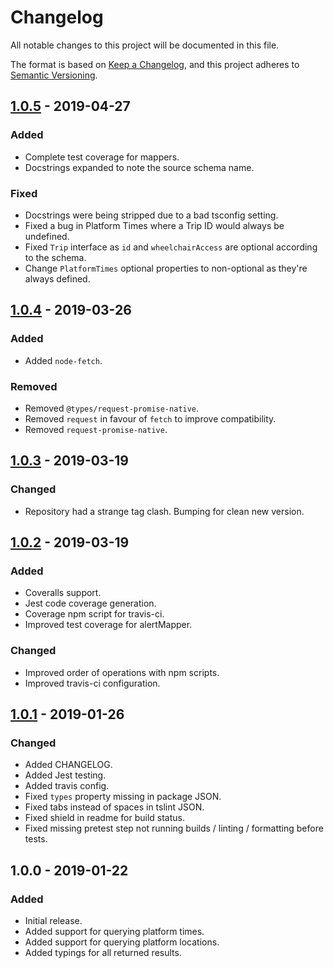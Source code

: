 # Changelog

All notable changes to this project will be documented in this file.

The format is based on [Keep a Changelog](https://keepachangelog.com/en/1.0.0/),
and this project adheres to [Semantic Versioning](https://semver.org/spec/v2.0.0.html).

## [1.0.5] - 2019-04-27

### Added

- Complete test coverage for mappers.
- Docstrings expanded to note the source schema name.

### Fixed

- Docstrings were being stripped due to a bad tsconfig setting.
- Fixed a bug in Platform Times where a Trip ID would always be undefined.
- Fixed `Trip` interface as `id` and `wheelchairAccess` are optional according to the schema.
- Change `PlatformTimes` optional properties to non-optional as they're always defined.

## [1.0.4] - 2019-03-26

### Added

- Added `node-fetch`.

### Removed

- Removed `@types/request-promise-native`.
- Removed `request` in favour of `fetch` to improve compatibility.
- Removed `request-promise-native`.

## [1.0.3] - 2019-03-19

### Changed

- Repository had a strange tag clash. Bumping for clean new version.

## [1.0.2] - 2019-03-19

### Added

- Coveralls support.
- Jest code coverage generation.
- Coverage npm script for travis-ci.
- Improved test coverage for alertMapper.

### Changed

- Improved order of operations with npm scripts.
- Improved travis-ci configuration.

## [1.0.1] - 2019-01-26

### Changed

- Added CHANGELOG.
- Added Jest testing.
- Added travis config.
- Fixed `types` property missing in package JSON.
- Fixed tabs instead of spaces in tslint JSON.
- Fixed shield in readme for build status.
- Fixed missing pretest step not running builds / linting / formatting before tests.

## 1.0.0 - 2019-01-22

### Added

- Initial release.
- Added support for querying platform times.
- Added support for querying platform locations.
- Added typings for all returned results.

[unreleased]: https://github.com/Codex-/metro-info/compare/v1.0.5...HEAD
[1.0.5]: https://github.com/Codex-/metro-info/compare/v1.0.4...v1.0.5
[1.0.4]: https://github.com/Codex-/metro-info/compare/v1.0.3...v1.0.4
[1.0.3]: https://github.com/Codex-/metro-info/compare/v1.0.2...v1.0.3
[1.0.2]: https://github.com/Codex-/metro-info/compare/v1.0.1...v1.0.2
[1.0.1]: https://github.com/Codex-/metro-info/compare/v1.0.0...v1.0.1
